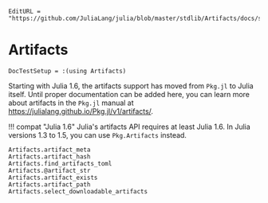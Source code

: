 ```@meta
EditURL = "https://github.com/JuliaLang/julia/blob/master/stdlib/Artifacts/docs/src/index.md"
```

# Artifacts

```@meta
DocTestSetup = :(using Artifacts)
```

Starting with Julia 1.6, the artifacts support has moved from `Pkg.jl` to Julia itself.
Until proper documentation can be added here, you can learn more about artifacts in the
`Pkg.jl` manual at <https://julialang.github.io/Pkg.jl/v1/artifacts/>.

!!! compat "Julia 1.6"
    Julia's artifacts API requires at least Julia 1.6. In Julia
    versions 1.3 to 1.5, you can use `Pkg.Artifacts` instead.


```@docs
Artifacts.artifact_meta
Artifacts.artifact_hash
Artifacts.find_artifacts_toml
Artifacts.@artifact_str
Artifacts.artifact_exists
Artifacts.artifact_path
Artifacts.select_downloadable_artifacts
```
